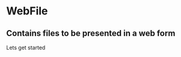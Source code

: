 # WebFile
Contains files to be presented in a web form
-----------------------------------------
Lets get started

